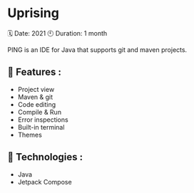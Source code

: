 # Uprising

🗓 Date: 2021 🕙 Duration: 1 month

PING is an IDE for Java that supports git and maven projects.

## 🚀 Features :

- Project view
- Maven & git
- Code editing
- Compile & Run
- Error inspections
- Built-in terminal
- Themes

## 🧬 Technologies :

- Java
- Jetpack Compose
